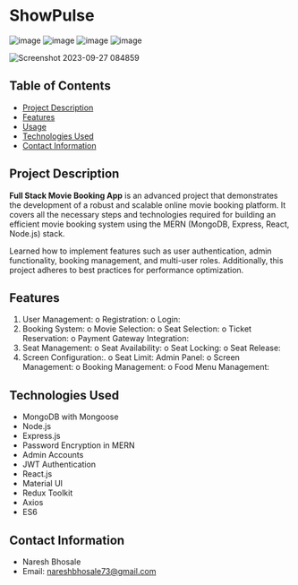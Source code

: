 # ShowPulse

![image](https://github.com/Rushikeshawar/booking/assets/126863130/2383fc87-6042-47b9-8e82-addac19ca794)
![image](https://github.com/Rushikeshawar/booking/assets/126863130/041caef8-b31d-41dd-b855-85b3fbd4f7e5)
![image](https://github.com/Rushikeshawar/booking/assets/126863130/ca8f6c3f-668c-40da-a4ba-8f2082b9348c)
![image](https://github.com/Rushikeshawar/booking/assets/126863130/bf356dc9-5bc0-41ca-9ebb-d3bdf042e3ee)

![Screenshot 2023-09-27 084859](https://github.com/Akash-298/fullstack-movie-booking-app/assets/105929312/22e97e9e-c5f7-4910-8a71-e6e9b6711629)

## Table of Contents

- [Project Description](#project-description)
- [Features](#features)
- [Usage](#usage)
- [Technologies Used](#technologies-used)
- [Contact Information](#contact-information)

## Project Description

**Full Stack Movie Booking App** is an advanced project that demonstrates the development of a robust and scalable online movie booking platform. It covers all the necessary steps and technologies required for building an efficient movie booking system using the MERN (MongoDB, Express, React, Node.js) stack.

Learned how to implement features such as user authentication, admin functionality, booking management, and multi-user roles. Additionally, this project adheres to best practices for performance optimization.

## Features

1. User Management:
   o Registration:
   o Login:
2. Booking System:
   o Movie Selection:
   o Seat Selection:
   o Ticket Reservation:
   o Payment Gateway Integration:
3. Seat Management:
   o Seat Availability:
   o Seat Locking:
   o Seat Release:
4. Screen Configuration:.
   o Seat Limit:
   Admin Panel:
   o Screen Management:
   o Booking Management:
   o Food Menu Management:

## Technologies Used

- MongoDB with Mongoose
- Node.js
- Express.js
- Password Encryption in MERN
- Admin Accounts
- JWT Authentication
- React.js
- Material UI
- Redux Toolkit
- Axios
- ES6

## Contact Information

- Naresh Bhosale
- Email: nareshbhosale73@gmail.com
